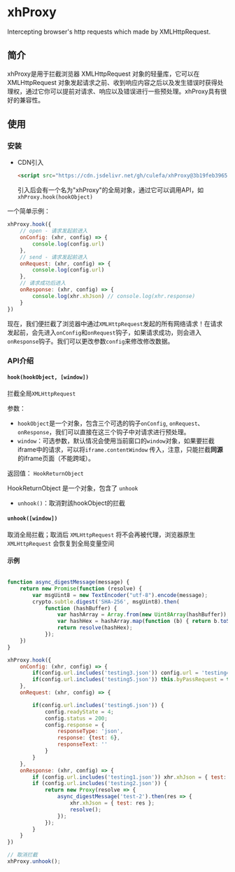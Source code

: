 # xhProxy
Intercepting browser's http requests which made by XMLHttpRequest.


## 简介

xhProxy是用于拦截浏览器 XMLHttpRequest 对象的轻量库，它可以在 XMLHttpRequest 对象发起请求之前、收到响应内容之后以及发生错误时获得处理权，通过它你可以提前对请求、响应以及错误进行一些预处理。xhProxy具有很好的兼容性。

## 使用

### 安装

- CDN引入

  ```html
  <script src="https://cdn.jsdelivr.net/gh/culefa/xhProxy@3b19feb39652ae41863f3db96e2fb6f99aaffb9b/dist/xhProxy.min.js"></script>
  ```

  引入后会有一个名为"xhProxy"的全局对象，通过它可以调用API，如`xhProxy.hook(hookObject)`

一个简单示例：

```js
xhProxy.hook({
    // open - 请求发起前进入
    onConfig: (xhr, config) => {
        console.log(config.url)
    },
    // send - 请求发起前进入
    onRequest: (xhr, config) => {
        console.log(config.url)
    },
    // 请求成功后进入
    onResponse: (xhr, config) => {
        console.log(xhr.xhJson) // console.log(xhr.response)
    }
})
```

现在，我们便拦截了浏览器中通过`XMLHttpRequest`发起的所有网络请求！在请求发起前，会先进入`onConfig`和`onRequest`钩子，如果请求成功，则会进入`onResponse`钩子。我们可以更改参数`config`来修改修改数据。


### API介绍

#### `hook(hookObject, [window])`

拦截全局`XMLHttpRequest`

参数：

- `hookObject`是一个对象，包含三个可选的钩子`onConfig`, `onRequest`、`onResponse`，我们可以直接在这三个钩子中对请求进行预处理。
- `window`：可选参数，默认情况会使用当前窗口的`window`对象，如果要拦截iframe中的请求，可以将`iframe.contentWindow` 传入，注意，只能拦截**同源**的iframe页面（不能跨域）。

返回值：
`HookReturnObject`

HookReturnObject 是一个对象，包含了 `unhook`
- `unhook()`：取消對該hookObject的拦截



#### `unhook([window])`
取消全局拦截；取消后 `XMLHttpRequest` 将不会再被代理，浏览器原生`XMLHttpRequest` 会恢复到全局变量空间


#### 示例

```javascript

function async_digestMessage(message) {
    return new Promise(function (resolve) {
        var msgUint8 = new TextEncoder("utf-8").encode(message);
        crypto.subtle.digest('SHA-256', msgUint8).then(
            function (hashBuffer) {
                var hashArray = Array.from(new Uint8Array(hashBuffer));
                var hashHex = hashArray.map(function (b) { return b.toString(16).padStart(2, '0') }).join('');
                return resolve(hashHex);
            });
    })
}

xhProxy.hook({
    onConfig: (xhr, config) => {
        if(config.url.includes('testing3.json')) config.url = 'testing4.json';
        if(config.url.includes('testing5.json')) this.byPassRequest = true;
    },
    onRequest: (xhr, config) => {

        if(config.url.includes('testing6.json')) {
            config.readyState = 4;
            config.status = 200;
            config.response = {
                responseType: 'json',
                response: {test: 6},
                responseText: ''
            }
        }
    },
    onResponse: (xhr, config) => {
        if (config.url.includes('testing1.json')) xhr.xhJson = { test: 1 };
        if (config.url.includes('testing2.json')) {
            return new Proxy(resolve => {
                async_digestMessage('test-2').then(res => {
                    xhr.xhJson = { test: res };
                    resolve();
                });
            });
        }
    }
})

// 取消拦截
xhProxy.unhook();
```
